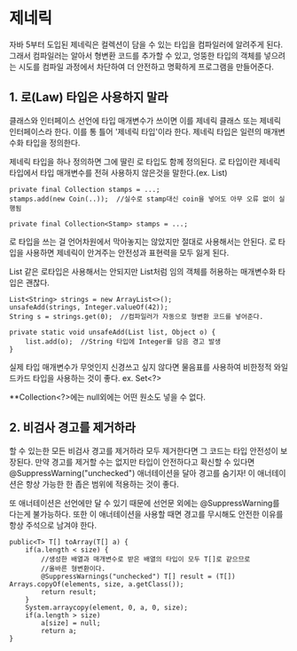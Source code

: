 # 제네릭
자바 5부터 도입된 제네릭은 컬렉션이 담을 수 있는 타입을 컴파일러에 알려주게 된다. 그래서 컴파일러는 알아서 형변환 코드를 추가할 수 있고, 엉뚱한 타입의 객체를 넣으려는 시도를 컴파일 과정에서 차단하여 더 안전하고 명확하게 프로그램을 만들어준다.

## 1. 로(Law) 타입은 사용하지 말라
클래스와 인터페이스 선언에 타입 매개변수가 쓰이면 이를 제네릭 클래스 또는 제네릭 인터페이스라 한다. 이를 통 틀어 '제네릭 타입'이라 한다. 제네릭 타입은 일련의 매개변수화 타입을 정의한다.

제네릭 타입을 하나 정의하면 그에 딸린 로 타입도 함께 정의된다. 로 타입이란 제네릭 타입에서 타입 매개변수를 전혀 사용하지 않은것을 말한다.(ex. List)

    private final Collection stamps = ...;
    stamps.add(new Coin(..));  //실수로 stamp대신 coin을 넣어도 아무 오류 없이 실행됨

    private final Collection<Stamp> stamps = ...;

로 타입을 쓰는 걸 언어차원에서 막아놓지는 않았지만 절대로 사용해서는 안된다. 로 타입을 사용하면 제네릭이 안겨주는 안전성과 표현력을 모두 잃게 된다. 

List 같은 로타입은 사용해서는 안되지만 List<Object>처럼 임의 객체를 허용하는 매개변수화 타입은 괜찮다.

    List<String> strings = new ArrayList<>();
    unsafeAdd(strings, Integer.valueOf(42));
    String s = strings.get(0);  //컴파일러가 자동으로 형변환 코드를 넣어준다.

    private static void unsafeAdd(List list, Object o) {
        list.add(o);  //String 타입에 Integer를 담음 경고 발생
    }

실제 타입 매개변수가 무엇인지 신경쓰고 싶지 않다면 물음표를 사용하여 비한정적 와일드카드 타입을 사용하는 것이 좋다. ex. Set<?>

**Collection<?>에는 null외에는 어떤 원소도 넣을 수 없다.

## 2. 비검사 경고를 제거하라
할 수 있는한 모든 비검사 경고를 제거하라 모두 제거한다면 그 코드는 타입 안전성이 보장된다. 만약 경고를 제거할 수는 없지만 타입이 안전하다고 확신할 수 있다면 @SuppressWarning("unchecked") 애너테이션을 달아 경고를 숨기자! 이 애너테이션은 항상 가능한 한 좁은 범위에 적용하는 것이 좋다.

또 애너테이션은 선언에만 달 수 있기 때문에 선언문 외에는 @SuppressWarning를 다는게 불가능하다. 또한 이 애너테이션을 사용할 때면 경고를 무시해도 안전한 이유를 항상 주석으로 남겨야 한다.

    public<T> T[] toArray(T[] a) {
        if(a.length < size) {
            //생성한 배열과 매개변수로 받은 배열의 타입이 모두 T[]로 같으므로
            //올바른 형변환이다.
            @SuppressWarnings("unchecked") T[] result = (T[]) Arrays.copyOf(elements, size, a.getClass());
            return result;
        }
        System.arraycopy(element, 0, a, 0, size);
        if(a.length > size)
            a[size] = null;
            return a;
    }